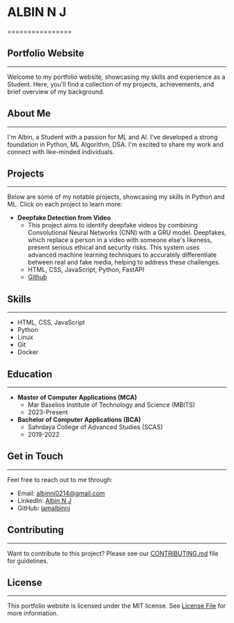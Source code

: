 # ALBIN N J
================

## Portfolio Website
-------------------

Welcome to my portfolio website, showcasing my skills and experience as a Student. Here, you'll find a collection of my projects, achievements, and brief overview of my background.

## About Me
------------

I'm Albin, a Student with a passion for ML and AI. I've developed a strong foundation in Python, ML Algorithm, DSA. I'm excited to share my work and connect with like-minded individuals.

## Projects
------------

Below are some of my notable projects, showcasing my skills in Python and ML. Click on each project to learn more:

* **Deepfake Detection from Video**
    + This project aims to identify deepfake videos by combining Convolutional Neural Networks (CNN) with a
                    GRU model. Deepfakes, which replace a person in a video with someone else's likeness, present
                    serious ethical and security risks. This system uses advanced machine learning techniques to
                    accurately differentiate between real and fake media, helping to address these challenges.
    + HTML, CSS, JavaScript, Python, FastAPI
    + [Github](https://github.com/iamalbinnj/DeepFakeDetection)

## Skills
----------

* HTML, CSS, JavaScript
* Python
* Linux
* Git
* Docker

## Education
------------

* **Master of Computer Applications (MCA)**
    + Mar Baselios Institute of Technology and Science (MBITS)
    + 2023-Present
* **Bachelor of Computer Applications (BCA)**
    + Sahrdaya College of Advanced Studies (SCAS)
    + 2019-2022

## Get in Touch
----------------

Feel free to reach out to me through:

* Email: albinnj0214@gmail.com
* LinkedIn: [Albin N J](https://www.linkedin.com/in/albinnj/)
* GitHub: [iamalbinnj](https://github.com/iamalbinnj)

## Contributing
------------

Want to contribute to this project? Please see our [CONTRIBUTING.md](CONTRIBUTING.md) file for guidelines.

## License
----------

This portfolio website is licensed under the MIT license. See [License File](https://github.com/iamalbinnj/albinnj.github.io/blob/main/LICENSE) for more information.